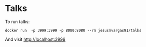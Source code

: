 # Talks

To run talks:

```
docker run  -p 3999:3999 -p 8080:8080 --rm jesusmvargas91/talks
```

And visit [http://localhost:3999](http://localhost:3999)